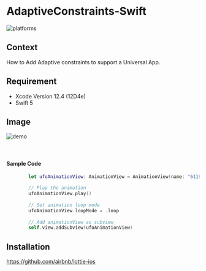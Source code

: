 # AdaptiveConstraints-Swift

![platforms](https://img.shields.io/badge/platforms-iOS-333333.svg)  

## Context  
How to Add Adaptive constraints to support a Universal App. 

## Requirement
- Xcode Version 12.4 (12D4e)
- Swift 5

## Image
![demo](https://github.com/YamamotoDesu/LottieAnimation-Swift/blob/main/RocketSim%20Recording%20-%20iPhone%2012%20-%202021-07-23%2020.11.14.gif)  
<br><br>

#### Sample Code
```swift
        let ufoAnimationView: AnimationView = AnimationView(name: "61191-ufos")
        
        // Play the animation
        ufoAnimationView.play()
        
        // Set animation loop mode
        ufoAnimationView.loopMode = .loop
        
        // Add animationView as subview
        self.view.addSubview(ufoAnimationView)
```

## Installation
https://github.com/airbnb/lottie-ios
